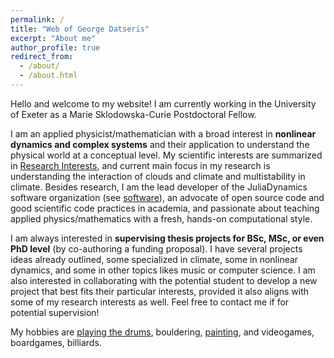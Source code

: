 ```yaml
---
permalink: /
title: "Web of George Datseris"
excerpt: "About me"
author_profile: true
redirect_from:
  - /about/
  - /about.html
---
```


Hello and welcome to my website! I am currently working in the University of Exeter as a Marie Sklodowska-Curie Postdoctoral Fellow.

I am an applied physicist/mathematician with a broad interest in **nonlinear dynamics and complex systems** and their application to understand the physical world at a conceptual level. My scientific interests are summarized in [Research Interests](/research), and current main focus in my research is understanding the interaction of clouds and climate and multistability in climate. Besides research, I am the lead developer of the JuliaDynamics software organization (see [software](/software)), an advocate of open source code and good scientific code practices in academia, and passionate about teaching applied physics/mathematics with a fresh, hands-on computational style.

I am always interested in **supervising thesis projects for BSc, MSc, or even PhD level** (by co-authoring a funding proposal).
I have several projects ideas already outlined, some specialized in climate, some in nonlinear dynamics, and some in other topics likes music or computer science.
I am also interested in collaborating with the potential student to develop a new project that best fits their particular interests, provided it also aligns with some of my research interests as well. Feel free to contact me if for potential supervision!

My hobbies are [playing the drums](/music), bouldering, [painting](https://www.facebook.com/DatsasSPA/), and videogames, boardgames, billiards.